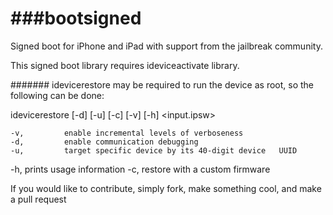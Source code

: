 ###bootsigned
==========

Signed boot for iPhone and iPad with support from the jailbreak community. 

This signed boot library requires ideviceactivate library.

####### idevicerestore may be required to run the device as root, so the following can be done:

idevicerestore [-d] [-u] [-c] [-v] [-h] <input.ipsw>

	-v, 		enable incremental levels of verboseness  
	-d, 		enable communication debugging
 	-u, 		target specific device by its 40-digit device 	UUID
  -h, 		prints usage information
  -c, 		restore with a custom firmware
  
  

If you would like to contribute, simply fork, make something cool, and make a pull request
